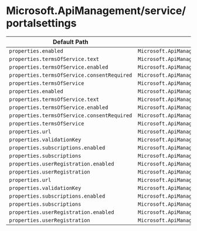 # Microsoft.ApiManagement/service/portalsettings

| Default Path | Alias |
|---|---|
| `properties.enabled` | `Microsoft.ApiManagement/service/portalsettings/signin.enabled` |
| `properties.termsOfService.text` | `Microsoft.ApiManagement/service/portalsettings/signup.termsOfService.text` |
| `properties.termsOfService.enabled` | `Microsoft.ApiManagement/service/portalsettings/signup.termsOfService.enabled` |
| `properties.termsOfService.consentRequired` | `Microsoft.ApiManagement/service/portalsettings/signup.termsOfService.consentRequired` |
| `properties.termsOfService` | `Microsoft.ApiManagement/service/portalsettings/signup.termsOfService` |
| `properties.enabled` | `Microsoft.ApiManagement/service/portalsettings/enabled` |
| `properties.termsOfService.text` | `Microsoft.ApiManagement/service/portalsettings/termsOfService.text` |
| `properties.termsOfService.enabled` | `Microsoft.ApiManagement/service/portalsettings/termsOfService.enabled` |
| `properties.termsOfService.consentRequired` | `Microsoft.ApiManagement/service/portalsettings/termsOfService.consentRequired` |
| `properties.termsOfService` | `Microsoft.ApiManagement/service/portalsettings/termsOfService` |
| `properties.url` | `Microsoft.ApiManagement/service/portalsettings/url` |
| `properties.validationKey` | `Microsoft.ApiManagement/service/portalsettings/validationKey` |
| `properties.subscriptions.enabled` | `Microsoft.ApiManagement/service/portalsettings/subscriptions.enabled` |
| `properties.subscriptions` | `Microsoft.ApiManagement/service/portalsettings/subscriptions` |
| `properties.userRegistration.enabled` | `Microsoft.ApiManagement/service/portalsettings/userRegistration.enabled` |
| `properties.userRegistration` | `Microsoft.ApiManagement/service/portalsettings/userRegistration` |
| `properties.url` | `Microsoft.ApiManagement/service/portalsettings/delegation.url` |
| `properties.validationKey` | `Microsoft.ApiManagement/service/portalsettings/delegation.validationKey` |
| `properties.subscriptions.enabled` | `Microsoft.ApiManagement/service/portalsettings/delegation.subscriptions.enabled` |
| `properties.subscriptions` | `Microsoft.ApiManagement/service/portalsettings/delegation.subscriptions` |
| `properties.userRegistration.enabled` | `Microsoft.ApiManagement/service/portalsettings/delegation.userRegistration.enabled` |
| `properties.userRegistration` | `Microsoft.ApiManagement/service/portalsettings/delegation.userRegistration` |

